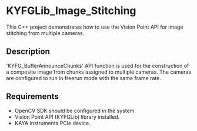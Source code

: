 # KYFGLib_Image_Stitching

This C++ project demonstrates how to use the Vision Point API for image stitching from multiple cameras.

## Description

'KYFG_BufferAnnounceChunks' API function is used for the construction of a composite image from chunks assigned to multiple cameras. 
The cameras are configured to run in freerun mode with the same frame rate.

## Requirements

- OpenCV SDK should be configured in the system
- Vision Point API (KYFGLib) library installed.
- KAYA Instruments PCIe device.